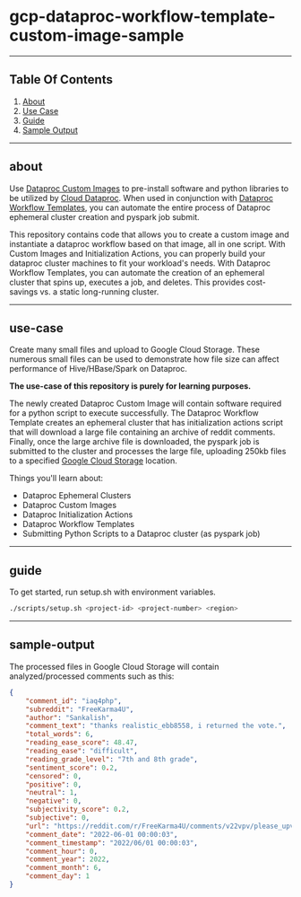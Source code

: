 # gcp-dataproc-workflow-template-custom-image-sample

----

## Table Of Contents

1. [About](#about)
2. [Use Case](#use-case)
3. [Guide](#guide)
4. [Sample Output](#sample-output)


----

## about

Use [Dataproc Custom Images](https://cloud.google.com/dataproc/docs/guides/dataproc-images) to pre-install software and python libraries to be utilized by [Cloud Dataproc](https://cloud.google.com/dataproc). When used in conjunction with [Dataproc Workflow Templates](https://cloud.google.com/dataproc/docs/concepts/workflows/overview), you can automate the entire process of Dataproc ephemeral cluster creation and pyspark job submit.

This repository contains code that allows you to create a custom image and instantiate a dataproc workflow based on that image, all in one script.  With Custom Images and Initialization Actions, you can properly build your dataproc cluster machines to fit your workload's needs. With Dataproc Workflow Templates, you can automate the creation of an ephemeral cluster that spins up, executes a job, and deletes.  This provides cost-savings vs. a static long-running cluster. 

----

## use-case

Create many small files and upload to Google Cloud Storage.  These numerous small files can be used to demonstrate how file size can affect performance of Hive/HBase/Spark on Dataproc.

**The use-case of this repository is purely for learning purposes.** 

The newly created Dataproc Custom Image will contain software required for a python script to execute successfully. The Dataproc Workflow Template creates an ephemeral cluster that has initialization actions script that will download a large file containing an archive of reddit comments. Finally, once the large archive file is downloaded, the pyspark job is submitted to the cluster and processes the large file, uploading 250kb files to a specified [Google Cloud Storage](https://cloud.google.com/storage) location.

Things you'll learn about:

- Dataproc Ephemeral Clusters
- Dataproc Custom Images
- Dataproc Initialization Actions
- Dataproc Workflow Templates
- Submitting Python Scripts to a Dataproc cluster (as pyspark job)

----

## guide


To get started, run setup.sh with environment variables.

```bash
./scripts/setup.sh <project-id> <project-number> <region>
```


----

## sample-output

The processed files in Google Cloud Storage will contain analyzed/processed comments such as this:

```json
{
    "comment_id": "iaq4php", 
    "subreddit": "FreeKarma4U", 
    "author": "Sankalish", 
    "comment_text": "thanks realistic_ebb8558, i returned the vote.", 
    "total_words": 6, 
    "reading_ease_score": 48.47, 
    "reading_ease": "difficult", 
    "reading_grade_level": "7th and 8th grade", 
    "sentiment_score": 0.2, 
    "censored": 0, 
    "positive": 0, 
    "neutral": 1, 
    "negative": 0, 
    "subjectivity_score": 0.2, 
    "subjective": 0, 
    "url": "https://reddit.com/r/FreeKarma4U/comments/v22vpv/please_upvote_my_comment_below/iaq4php/", 
    "comment_date": "2022-06-01 00:00:03",
    "comment_timestamp": "2022/06/01 00:00:03", 
    "comment_hour": 0, 
    "comment_year": 2022, 
    "comment_month": 6, 
    "comment_day": 1
}
```
